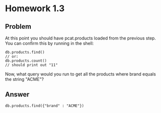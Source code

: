 # Homework 1.3

## Problem

At this point you should have pcat.products loaded from the previous step. You can confirm this by running in the shell:

```
db.products.find()
// or:
db.products.count()
// should print out "11"
```

Now, what query would you run to get all the products where brand equals the string "ACME"?

## Answer
```
db.products.find({"brand" : "ACME"})
```